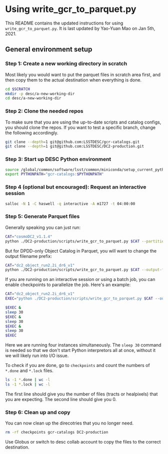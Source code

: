 # Using write_gcr_to_parquet.py

This README contains the updated instructions for using `write_gcr_to_parquet.py`.
It is last updated by Yao-Yuan Mao on Jan 5th, 2021.

## General environment setup

### Step 1: Create a new working directory in scratch

Most likely you would want to put the parquet files in scratch area first,
and then copy them to the actual destination when everything is done.

```bash
cd $SCRATCH
mkdir -p desc/a-new-working-dir
cd desc/a-new-working-dir
```

### Step 2: Clone the needed repos

To make sure that you are using the up-to-date scripts and catalog configs,
you should clone the repos.
If you want to test a specific branch, change the following accordingly.

```bash
git clone --depth=1 git@github.com:LSSTDESC/gcr-catalogs.git
git clone --depth=1 git@github.com:LSSTDESC/DC2-production.git
```

### Step 3: Start up DESC Python environment

```bash
source /global/common/software/lsst/common/miniconda/setup_current_python.sh ""
export PYTHONPATH="gcr-catalogs:$PYTHONPATH"
```

### Step 4 (optional but encouraged): Request an interactive session

```bash
salloc -N 1 -C haswell -q interactive -A m1727 -t 04:00:00
```

### Step 5: Generate Parquet files

Generally speaking you can just run:

```bash
CAT="cosmoDC2_v1.1.4"
python ./DC2-production/scripts/write_gcr_to_parquet.py $CAT --partition
```

But for DPDD-only Object Catalog in Parquet, you will want to change the output filename prefix:

```bash
CAT="dc2_object_run2.2i_dr6_v1"
python ./DC2-production/scripts/write_gcr_to_parquet.py $CAT --output-filename=object_dpdd  --partition
```

If you are running on an interactive session or using a batch job,
you can enable checkpoints to parallelize the job.
Here's an example:

```bash
CAT="dc2_object_run2.2i_dr6_v1"
EXEC="python ./DC2-production/scripts/write_gcr_to_parquet.py $CAT --output-filename=object_dpdd  --partition --checkpoint-dir=checkpoints"

$EXEC &
sleep 30
$EXEC &
sleep 30
$EXEC &
sleep 30
$EXEC
```

Here we are running four instances simultaneously.
The `sleep 30` command is needed so that we don't start Python interpretors all at once,
without it we will likely run into I/O issue.

To check if you are done, go to `checkpoints` and count the numbers of `*.done` and `*.lock` files.

```bash
ls -1 *.done | wc -l
ls -1 *.lock | wc -l
```

The first line should give you the number of files (tracts or healpixels) that you are expecting.
The second line should give you 0.

### Step 6: Clean up and copy

You can now clean up the direcotries that you no longer need.

```bash
rm -rf checkpoints gcr-catalogs DC2-production
```

Use Globus or switch to desc collab account to copy the files to the correct destination.
